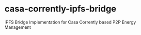 # casa-corrently-ipfs-bridge
IPFS Bridge Implementation for Casa Corrently based P2P Energy Management
